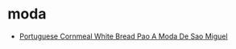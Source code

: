 # moda

 * [Portuguese Cornmeal White Bread Pao A Moda De Sao Miguel](../index/p/portuguese-cornmeal-white-bread-pao-a-moda-de-sao-miguel-104414.json)
